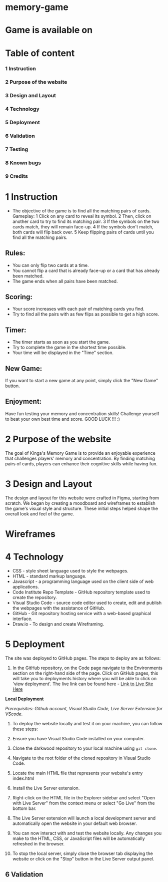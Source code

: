 # memory-game
# Game is available on 

# Table of content 
 ### 1 Instruction 
 ### 2 Purpose of the website
 ### 3 Design and Layout
 ### 4 Technology
 ### 5 Deployment
 ### 6 Validation
 ### 7 Testing
 ### 8 Known bugs
 ### 9 Credits

 
# 1 Instruction 
 - The objective of the game is to find all the matching pairs of cards.
Gameplay:
 1 Click on any card to reveal its symbol.
 2 Then, click on another card to try to find its matching pair.
 3 If the symbols on the two cards match, they will remain face-up.
 4 If the symbols don't match, both cards will flip back over.
 5 Keep flipping pairs of cards until you find all the matching pairs.
## Rules:
 - You can only flip two cards at a time.
 - You cannot flip a card that is already face-up or a card that has already been matched.
 - The game ends when all pairs have been matched.
 ## Scoring:
 - Your score increases with each pair of matching cards you find.
 - Try to find all the pairs with as few flips as possible to get a high score.
 ## Timer:
 - The timer starts as soon as you start the game.
 - Try to complete the game in the shortest time possible.
 - Your time will be displayed in the "Time" section.
 ## New Game:
 If you want to start a new game at any point, simply click the "New Game" button.
 ## Enjoyment:
 Have fun testing your memory and concentration skills!
 Challenge yourself to beat your own best time and score. 
 GOOD LUCK !!! :)
 
 # 2 Purpose of the website
  The goal of Kinga's Memory Game is to provide an enjoyable experience that challenges players' memory and concentration. 
  By finding matching pairs of cards, players can enhance their cognitive skills while having fun.

# 3 Design and Layout
 The design and layout for this website were crafted in Figma, starting from scratch. We began by creating a moodboard and wireframes to establish the game's visual style and structure. These initial steps helped shape the overall look and feel of the game.
# Wireframes

# 4 Technology
- CSS - style sheet language used to style the webpages.
- HTML - standard markup language.
- Javascript - a programming language used on the client side of web applications.
- Code Institute Repo Template - GitHub repository template used to create the repository.
- Visual Studio Code - source code editor used to create, edit and publish the webpages with the assistance of GitHub.
- GitHub - Git repository hosting service with a web-based graphical interface.
- Draw.io - To design and create Wireframing.

# 5 Deployment
The site was deployed to GitHub pages. The steps to deploy are as follows:

  1. In the GitHub repository, on the Code page navigate to the Environments section on the right-hand side of the page.
   Click on GitHub pages, this will take you to deployments history where you will be able to click on 'view deployment'.
   The live link can be found here - [Link to Live Site Here]()

  **Local Deployment**

  *Prerequisites: Github account, Visual Studio Code, Live Server Extension for VScode.*

  1. To deploy the website locally and test it on your machine, you can follow these steps:

  2. Ensure you have Visual Studio Code installed on your computer. 

  3. Clone the darkwood repository to your local machine using `git clone`.

  4. Navigate to the root folder of the cloned repository in Visual Studio Code.

  5. Locate the main HTML file that represents your website's entry index.html

  6. Install the Live Server extension.

  7. Right-click on the HTML file in the Explorer sidebar and select "Open with Live Server" from the context menu or select "Go Live" from the bottom bar.

  8. The Live Server extension will launch a local development server and automatically open the website in your default web browser.
     
  9. You can now interact with and test the website locally. Any changes you make to the HTML, CSS, or JavaScript files will be automatically refreshed in the browser.

  10. To stop the local server, simply close the browser tab displaying the website or click on the "Stop" button in the Live Server output panel.

## 6 Validation
